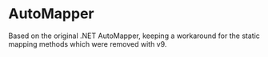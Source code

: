 # AutoMapper
 Based on the original .NET AutoMapper, keeping a workaround for the static mapping methods which were removed with v9.
